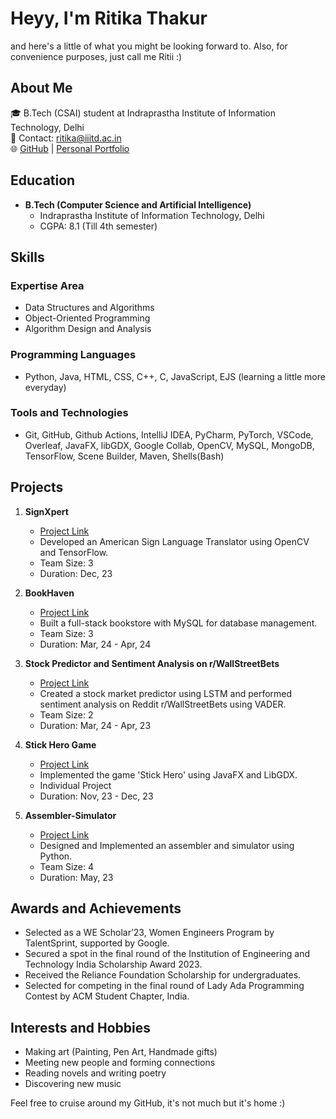 # Heyy, I'm Ritika Thakur
and here's a little of what you might be looking forward to. Also, for convenience purposes, just call me Ritii :)

## About Me
🎓 B.Tech (CSAI) student at Indraprastha Institute of Information Technology, Delhi  
📧 Contact: ritika@iiitd.ac.in  
🌐 [GitHub](https://github.com/Ritii-13) | [Personal Portfolio](https://ritii-13.github.io/Hello-World/)

## Education
- **B.Tech (Computer Science and Artificial Intelligence)**
  - Indraprastha Institute of Information Technology, Delhi
  - CGPA: 8.1 (Till 4th semester)

## Skills
### Expertise Area
- Data Structures and Algorithms
- Object-Oriented Programming
- Algorithm Design and Analysis

### Programming Languages
- Python, Java, HTML, CSS, C++, C, JavaScript, EJS (learning a little more everyday)

### Tools and Technologies
- Git, GitHub, Github Actions, IntelliJ IDEA, PyCharm, PyTorch, VSCode, Overleaf, JavaFX, libGDX, Google Collab, OpenCV, MySQL, MongoDB, TensorFlow, Scene Builder, Maven, Shells(Bash)

## Projects
1. **SignXpert**
   - [Project Link](https://github.com/Ritii-13/SignXpert)
   - Developed an American Sign Language Translator using OpenCV and TensorFlow.
   - Team Size: 3
   - Duration: Dec, 23

2. **BookHaven**
   - [Project Link](https://github.com/Ritii-13/BookHaven)
   - Built a full-stack bookstore with MySQL for database management.
   - Team Size: 3
   - Duration: Mar, 24 - Apr, 24

3. **Stock Predictor and Sentiment Analysis on r/WallStreetBets**
   - [Project Link](https://github.com/Ritii-13/Stock-Predictor-and-Sentiment-Analysis-on-WallStreetBets)
   - Created a stock market predictor using LSTM and performed sentiment analysis on Reddit r/WallStreetBets using VADER.
   - Team Size: 2
   - Duration: Mar, 24 - Apr, 23

4. **Stick Hero Game**
   - [Project Link](https://github.com/Ritii-13/Stick-Hero-Game)
   - Implemented the game 'Stick Hero' using JavaFX and LibGDX.
   - Individual Project
   - Duration: Nov, 23 - Dec, 23

5. **Assembler-Simulator**
   - [Project Link](https://github.com/Ritii-13/Assembler-Simulator-2)
   - Designed and Implemented an assembler and simulator using Python.
   - Team Size: 4
   - Duration: May, 23

## Awards and Achievements
- Selected as a WE Scholar’23, Women Engineers Program by TalentSprint, supported by Google.
- Secured a spot in the final round of the Institution of Engineering and Technology India Scholarship Award 2023.
- Received the Reliance Foundation Scholarship for undergraduates.
- Selected for competing in the final round of Lady Ada Programming Contest by ACM Student Chapter, India.

## Interests and Hobbies
- Making art (Painting, Pen Art, Handmade gifts)
- Meeting new people and forming connections
- Reading novels and writing poetry
- Discovering new music

Feel free to cruise around my GitHub, it's not much but it's home :)
